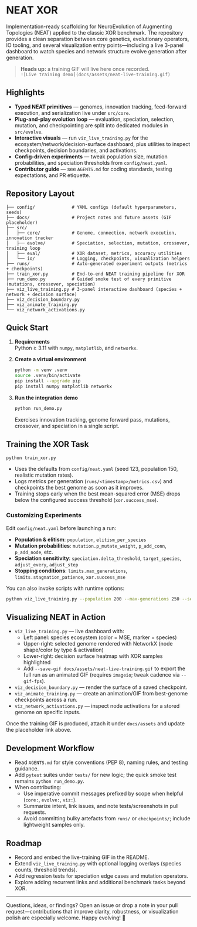 # NEAT XOR

Implementation-ready scaffolding for NeuroEvolution of Augmenting Topologies (NEAT) applied to the classic XOR benchmark. The repository provides a clean separation between core genetics, evolutionary operators, IO tooling, and several visualization entry points—including a live 3-panel dashboard to watch species and network structure evolve generation after generation.

> **Heads up:** a training GIF will live here once recorded.  
> `![Live training demo](docs/assets/neat-live-training.gif)`

## Highlights
- **Typed NEAT primitives** — genomes, innovation tracking, feed-forward execution, and serialization live under `src/core`.
- **Plug-and-play evolution loop** — evaluation, speciation, selection, mutation, and checkpointing are split into dedicated modules in `src/evolve`.
- **Interactive visuals** — run `viz_live_training.py` for the ecosystem/network/decision-surface dashboard, plus utilities to inspect checkpoints, decision boundaries, and activations.
- **Config-driven experiments** — tweak population size, mutation probabilities, and speciation thresholds from `config/neat.yaml`.
- **Contributor guide** — see `AGENTS.md` for coding standards, testing expectations, and PR etiquette.

## Repository Layout
```
├── config/              # YAML configs (default hyperparameters, seeds)
├── docs/                # Project notes and future assets (GIF placeholder)
├── src/
│   ├── core/            # Genome, connection, network execution, innovation tracker
│   ├── evolve/          # Speciation, selection, mutation, crossover, training loop
│   ├── eval/            # XOR dataset, metrics, accuracy utilities
│   └── io/              # Logging, checkpoints, visualization helpers
├── runs/                # Auto-generated experiment outputs (metrics + checkpoints)
├── train_xor.py         # End-to-end NEAT training pipeline for XOR
├── run_demo.py          # Guided smoke test of every primitive (mutations, crossover, speciation)
├── viz_live_training.py # 3-panel interactive dashboard (species + network + decision surface)
├── viz_decision_boundary.py
├── viz_animate_training.py
└── viz_network_activations.py
```

## Quick Start
1. **Requirements**  
   Python ≥ 3.11 with `numpy`, `matplotlib`, and `networkx`.

2. **Create a virtual environment**
   ```bash
   python -m venv .venv
   source .venv/bin/activate
   pip install --upgrade pip
   pip install numpy matplotlib networkx
   ```

3. **Run the integration demo**  
   ```bash
   python run_demo.py
   ```
   Exercises innovation tracking, genome forward pass, mutations, crossover, and speciation in a single script.

## Training the XOR Task
```bash
python train_xor.py
```
- Uses the defaults from `config/neat.yaml` (seed 123, population 150, realistic mutation rates).
- Logs metrics per generation (`runs/<timestamp>/metrics.csv`) and checkpoints the best genome as soon as it improves.
- Training stops early when the best mean-squared error (MSE) drops below the configured success threshold (`xor.success_mse`).

### Customizing Experiments
Edit `config/neat.yaml` before launching a run:
- **Population & elitism**: `population`, `elitism_per_species`
- **Mutation probabilities**: `mutation.p_mutate_weight`, `p_add_conn`, `p_add_node`, etc.
- **Speciation sensitivity**: `speciation.delta_threshold`, `target_species`, `adjust_every`, `adjust_step`
- **Stopping conditions**: `limits.max_generations`, `limits.stagnation_patience`, `xor.success_mse`

You can also invoke scripts with runtime options:
```bash
python viz_live_training.py --population 200 --max-generations 250 --seed 123 --verbose
```

## Visualizing NEAT in Action
- `viz_live_training.py` — live dashboard with:
  - Left panel: species ecosystem (color = MSE, marker = species)
  - Upper-right: selected genome rendered with NetworkX (node shape/color by type & activation)
  - Lower-right: decision surface heatmap with XOR samples highlighted
  - Add `--save-gif docs/assets/neat-live-training.gif` to export the full run as an animated GIF (requires `imageio`; tweak cadence via `--gif-fps`).
- `viz_decision_boundary.py` — render the surface of a saved checkpoint.
- `viz_animate_training.py` — create an animation/GIF from best-genome checkpoints across a run.
- `viz_network_activations.py` — inspect node activations for a stored genome on specific inputs.

Once the training GIF is produced, attach it under `docs/assets` and update the placeholder link above.

## Development Workflow
- Read `AGENTS.md` for style conventions (PEP 8), naming rules, and testing guidance.
- Add `pytest` suites under `tests/` for new logic; the quick smoke test remains `python run_demo.py`.
- When contributing:
  - Use imperative commit messages prefixed by scope when helpful (`core:`, `evolve:`, `viz:`).
  - Summarize intent, link issues, and note tests/screenshots in pull requests.
  - Avoid committing bulky artefacts from `runs/` or `checkpoints/`; include lightweight samples only.

## Roadmap
- Record and embed the live-training GIF in the README.
- Extend `viz_live_training.py` with optional logging overlays (species counts, threshold trends).
- Add regression tests for speciation edge cases and mutation operators.
- Explore adding recurrent links and additional benchmark tasks beyond XOR.

---
Questions, ideas, or findings? Open an issue or drop a note in your pull request—contributions that improve clarity, robustness, or visualization polish are especially welcome. Happy evolving! 🚀
